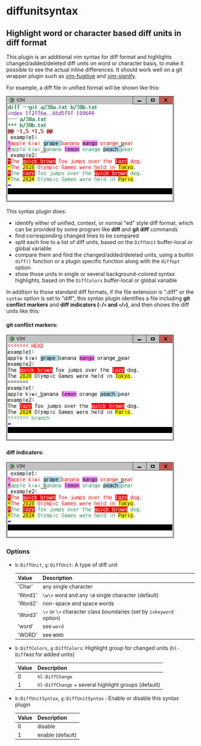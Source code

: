 # diffunitsyntax

## Highlight word or character based diff units in diff format

This plugin is an additional vim syntax for diff format and highlights
changed/added/deleted diff units on word or character basis, to make it
possible to see the actual inline differences. It should work well on a git
wrapper plugin such as [vim-fugitive](https://github.com/tpope/vim-fugitive) and
[vim-signify](https://github.com/mhinz/vim-signify).

For example, a diff file in unified format will be shown like this:

![unified](unified.png)

This syntax plugin does:
* identify either of unified, context, or normal "ed" style diff format, which
  can be provided by some program like **diff** and **git diff** commands
* find corresponding changed lines to be compared
* split each line to a list of diff units, based on the `DiffUnit`
  buffer-local or global variable
* compare them and find the changed/added/deleted units, using a builtin
  `diff()` function or a plugin specific function along with the `diffopt`
  option
* show those units in single or several background-colored syntax highlights,
  based on the `DiffColors` buffer-local or global variable

In addition to those standard diff formats, if the file extension is ".diff"
or the `syntax` option is set to "diff", this syntax plugin identifies a file
including **git conflict markers** and **diff indicators (`-`/`+` and `<`/`>`)**,
and then shows the diff units like this:

#### git conflict markers:
![gitconflict](gitconflict.png)

#### diff indicators:
![diffindicator](diffindicator.png)

### Options

* `b:DiffUnit`, `g:DiffUnit`: A type of diff unit

  | Value | Description |
  | --- | --- |
  | 'Char' | any single character |
  | 'Word1' | `\w\+` word and any `\W` single character (default) |
  | 'Word2' | non-space and space words |
  | 'Word3' | `\<` or `\>` character class boundaries (set by `iskeyword` option) |
  | 'word' | see `word` |
  | 'WORD' | see `WORD` |

* `b:DiffColors`, `g:DiffColors`: Highlight group for changed units (`hl-DiffAdd` for added units)

  | Value | Description |
  | --- | --- |
  | 0 | `hl-DiffChange` |
  | 1 | `hl-DiffChange` + several highlight groups (default) |

* `b:DiffUnitSyntax`, `g:DiffUnitSyntax` : Enable or disable this syntax plugin

  | Value | Description |
  | --- | --- |
  | 0 | disable |
  | 1 | enable (default) |

